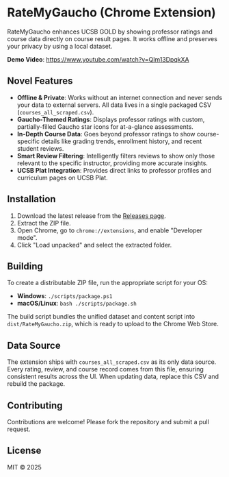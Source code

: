 # RateMyGaucho (Chrome Extension)

RateMyGaucho enhances UCSB GOLD by showing professor ratings and course data directly on course result pages. It works offline and preserves your privacy by using a local dataset.

**Demo Video**: https://www.youtube.com/watch?v=Qlm13DpqkXA

## Novel Features

*   **Offline & Private**: Works without an internet connection and never sends your data to external servers. All data lives in a single packaged CSV (`courses_all_scraped.csv`).
*   **Gaucho-Themed Ratings**: Displays professor ratings with custom, partially-filled Gaucho star icons for at-a-glance assessments.
*   **In-Depth Course Data**: Goes beyond professor ratings to show course-specific details like grading trends, enrollment history, and recent student reviews.
*   **Smart Review Filtering**: Intelligently filters reviews to show only those relevant to the specific instructor, providing more accurate insights.
*   **UCSB Plat Integration**: Provides direct links to professor profiles and curriculum pages on UCSB Plat.

## Installation

1.  Download the latest release from the [Releases page](https://github.com/itsloganmann/RateMyGaucho/releases).
2.  Extract the ZIP file.
3.  Open Chrome, go to `chrome://extensions`, and enable "Developer mode".
4.  Click "Load unpacked" and select the extracted folder.

## Building

To create a distributable ZIP file, run the appropriate script for your OS:
*   **Windows**: `./scripts/package.ps1`
*   **macOS/Linux**: `bash ./scripts/package.sh`

The build script bundles the unified dataset and content script into `dist/RateMyGaucho.zip`, which is ready to upload to the Chrome Web Store.

## Data Source

The extension ships with `courses_all_scraped.csv` as its only data source. Every rating, review, and course record comes from this file, ensuring consistent results across the UI. When updating data, replace this CSV and rebuild the package.

## Contributing

Contributions are welcome! Please fork the repository and submit a pull request.

## License

MIT © 2025
